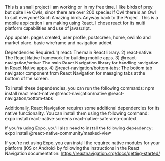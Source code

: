 This is a small project I am working on in my free time. I like birds of prey but quite like Owls, since there are over 200 species lf Owl there is an Owl to suit everyone! Such Amazing birds. 
Anyway back to the Project. 
This is a mobile application I am making using React. I chose react for its multi platform capabilities and use of javascript. 

App update.
pages created, user profile, postscreen, home, owlinfo and market place.
basic wireframe and navigation added. 

Dependencies Required.
1)
react: The main React library.
2)
react-native: The React Native framework for building mobile apps.
3)
@react-navigation/native: The main React Navigation library for handling navigation in React Native apps.
4)
@react-navigation/bottom-tabs: The bottom tab navigator component from React Navigation for managing tabs at the bottom of the screen.

To install these dependencies, you can run the following commands:
npm install react react-native @react-navigation/native @react-navigation/bottom-tabs 		

Additionally, React Navigation requires some additional dependencies for its native functionality. You can install them using the following command:
expo install react-native-screens react-native-safe-area-context 		

If you're using Expo, you'll also need to install the following dependency:
expo install @react-native-community/masked-view 	

If you're not using Expo, you can install the required native modules for your platform (iOS or Android) by following the instructions in the React Navigation documentation: <https://reactnavigation.org/docs/getting-started/>
